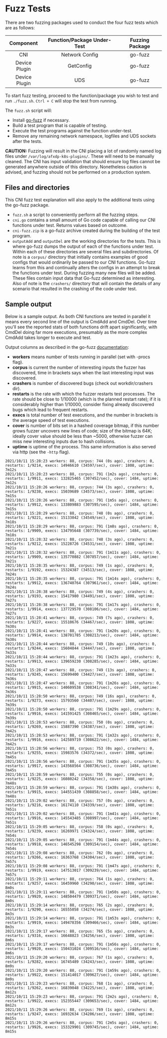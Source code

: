 # Fuzz Tests

There are two fuzzing packages used to conduct the four fuzz tests which are as follows:

| Component | Function/Package Under-Test | Fuzzing Package |
| :---: | :---: | :---: |
| CNI | Network Config | go-fuzz |
| Device Plugin | GetConfig | go-fuzz |
| Device Plugin | UDS | go-fuzz |

To start fuzz testing, proceed to the function/package you wish to test and  run `./fuzz.sh`. `Ctrl + C` will stop the test from running.



The `fuzz.sh` script will:

 - Install [go-fuzz](https://github.com/dvyukov/go-fuzz) if necessary.
 - Build a test program that is capable of testing.
 - Execute the test programs against the function under-test.
 - Remove any remaining network namespace, logfiles and UDS sockets after the tests.

**CAUTION:** Fuzzing will result in the CNI placing a lot of randomly named log files under `/var/log/afxdp-k8s-plugins/`. These will need to be manually cleaned. The CNI has input validation that should ensure log files cannot be generated anywhere outside of this directory. Nonetheless caution is advised, and fuzzing should not be performed on a production system.

## Files and directories

This CNI fuzz test explanation will also apply to the additional tests using the go-fuzz package.

- `fuzz.sh` a script to conveniently perform all the fuzzing steps.
- `cni.go` contains a small amount of Go code capable of calling our CNI functions under test. Returns values based on outcome.
- `cni-fuzz.zip` is a go-fuzz archive created during the building of the test program.
- `outputAdd` and `outputDel` are the working directories for the tests. This is where go-fuzz dumps the output of each of the functions under test. Within each of these directories are several files and subdirectories. Of note is a `corpus/` directory that initially contains examples of good configs that would ordinarily be passed to our CNI functions. Go-fuzz learns from this and continually alters the configs in an attempt to break the functions under test. During fuzzing many new files will be added. These files contain input data that Go-fuzz determined as interesting. Also of note is the `crashers/` directory that will contain the details of any scenario that resulted in the crashing of the code under test.

## Sample output
Below is a sample output. As both CNI functions are tested in parallel it means every second line of the output is CmdAdd and CmdDel. Over time you'll see the reported stats of both functions drift apart significantly, with CmdDel doing far more executions, presumably as the more complex CmdAdd takes longer to execute and test.

Output columns as described in the go-fuzz [documentation](https://github.com/dvyukov/go-fuzz#usage):
 
 - **workers** means number of tests running in parallel (set with -procs flag).
 - **corpus** is current the number of interesting inputs the fuzzer has discovered, time in brackets says when the last interesting input was discovered.
 - **crashers** is number of discovered bugs (check out workdir/crashers dir).
 - **restarts** is the rate with which the fuzzer restarts test processes. The rate should be close to 1/10000 (which is the planned restart rate); if it is considerably higher than 1/10000, consider fixing already discovered bugs which lead to frequent restarts.
 - **execs** is total number of test executions, and the number in brackets is the average speed of test executions.
 - **cover** is number of bits set in a hashed coverage bitmap, if this number grows fuzzer uncovers new lines of code; size of the bitmap is 64K; ideally cover value should be less than ~5000, otherwise fuzzer can miss new interesting inputs due to hash collisions.
 - **uptime** is uptime of the process. This same information is also served via http (see the `-http` flag).

```
2021/10/11 15:28:23 workers: 88, corpus: 744 (0s ago), crashers: 0, restarts: 1/9214, execs: 14946610 (34597/sec), cover: 1808, uptime: 7m12s
2021/10/11 15:28:23 workers: 88, corpus: 791 (1m2s ago), crashers: 0, restarts: 1/9911, execs: 132825465 (307452/sec), cover: 1484, uptime: 7m12s
2021/10/11 15:28:26 workers: 88, corpus: 744 (3s ago), crashers: 0, restarts: 1/9238, execs: 15039689 (34573/sec), cover: 1808, uptime: 7m15s
2021/10/11 15:28:26 workers: 88, corpus: 791 (1m5s ago), crashers: 0, restarts: 1/9912, execs: 133809883 (307595/sec), cover: 1484, uptime: 7m15s
2021/10/11 15:28:29 workers: 88, corpus: 748 (0s ago), crashers: 0, restarts: 1/9221, execs: 15133042 (34549/sec), cover: 1808, uptime: 7m18s
2021/10/11 15:28:29 workers: 88, corpus: 791 (1m8s ago), crashers: 0, restarts: 1/9909, execs: 134795648 (307739/sec), cover: 1484, uptime: 7m18s
2021/10/11 15:28:32 workers: 88, corpus: 748 (3s ago), crashers: 0, restarts: 1/9212, execs: 15228726 (34531/sec), cover: 1808, uptime: 7m21s
2021/10/11 15:28:32 workers: 88, corpus: 791 (1m11s ago), crashers: 0, restarts: 1/9909, execs: 135770882 (307857/sec), cover: 1484, uptime: 7m21s
2021/10/11 15:28:35 workers: 88, corpus: 749 (1s ago), crashers: 0, restarts: 1/9192, execs: 15324387 (34513/sec), cover: 1808, uptime: 7m24s
2021/10/11 15:28:35 workers: 88, corpus: 791 (1m14s ago), crashers: 0, restarts: 1/9912, execs: 136740764 (307961/sec), cover: 1484, uptime: 7m24s
2021/10/11 15:28:38 workers: 88, corpus: 749 (4s ago), crashers: 0, restarts: 1/9193, execs: 15417980 (34491/sec), cover: 1808, uptime: 7m27s
2021/10/11 15:28:38 workers: 88, corpus: 791 (1m17s ago), crashers: 0, restarts: 1/9914, execs: 137729570 (308106/sec), cover: 1484, uptime: 7m27s
2021/10/11 15:28:41 workers: 88, corpus: 749 (7s ago), crashers: 0, restarts: 1/9227, execs: 15510676 (34467/sec), cover: 1808, uptime: 7m30s
2021/10/11 15:28:41 workers: 88, corpus: 791 (1m20s ago), crashers: 0, restarts: 1/9914, execs: 138701785 (308213/sec), cover: 1484, uptime: 7m30s
2021/10/11 15:28:44 workers: 88, corpus: 749 (10s ago), crashers: 0, restarts: 1/9244, execs: 15604844 (34447/sec), cover: 1808, uptime: 7m33s
2021/10/11 15:28:44 workers: 88, corpus: 791 (1m23s ago), crashers: 0, restarts: 1/9913, execs: 139659230 (308285/sec), cover: 1484, uptime: 7m33s
2021/10/11 15:28:47 workers: 88, corpus: 749 (13s ago), crashers: 0, restarts: 1/9245, execs: 15699400 (34427/sec), cover: 1808, uptime: 7m36s
2021/10/11 15:28:47 workers: 88, corpus: 791 (1m26s ago), crashers: 0, restarts: 1/9915, execs: 140609538 (308341/sec), cover: 1484, uptime: 7m36s
2021/10/11 15:28:50 workers: 88, corpus: 749 (16s ago), crashers: 0, restarts: 1/9273, execs: 15793560 (34407/sec), cover: 1808, uptime: 7m39s
2021/10/11 15:28:50 workers: 88, corpus: 791 (1m29s ago), crashers: 0, restarts: 1/9916, execs: 141591425 (308465/sec), cover: 1484, uptime: 7m39s
2021/10/11 15:28:53 workers: 88, corpus: 750 (0s ago), crashers: 0, restarts: 1/9269, execs: 15887390 (34387/sec), cover: 1808, uptime: 7m42s
2021/10/11 15:28:53 workers: 88, corpus: 791 (1m32s ago), crashers: 0, restarts: 1/9916, execs: 142589719 (308622/sec), cover: 1484, uptime: 7m42s
2021/10/11 15:28:56 workers: 88, corpus: 753 (0s ago), crashers: 0, restarts: 1/9255, execs: 15983576 (34372/sec), cover: 1808, uptime: 7m45s
2021/10/11 15:28:56 workers: 88, corpus: 791 (1m35s ago), crashers: 0, restarts: 1/9917, execs: 143568564 (308736/sec), cover: 1484, uptime: 7m45s
2021/10/11 15:28:59 workers: 88, corpus: 755 (0s ago), crashers: 0, restarts: 1/9225, execs: 16080242 (34358/sec), cover: 1808, uptime: 7m48s
2021/10/11 15:28:59 workers: 88, corpus: 791 (1m38s ago), crashers: 0, restarts: 1/9915, execs: 144551439 (308858/sec), cover: 1484, uptime: 7m48s
2021/10/11 15:29:02 workers: 88, corpus: 757 (0s ago), crashers: 0, restarts: 1/9216, execs: 16174110 (34339/sec), cover: 1808, uptime: 7m51s
2021/10/11 15:29:02 workers: 88, corpus: 791 (1m41s ago), crashers: 0, restarts: 1/9916, execs: 145543485 (308997/sec), cover: 1484, uptime: 7m51s
2021/10/11 15:29:05 workers: 88, corpus: 758 (0s ago), crashers: 0, restarts: 1/9239, execs: 16269971 (34324/sec), cover: 1808, uptime: 7m54s
2021/10/11 15:29:05 workers: 88, corpus: 791 (1m44s ago), crashers: 0, restarts: 1/9918, execs: 146545298 (309154/sec), cover: 1484, uptime: 7m54s
2021/10/11 15:29:08 workers: 88, corpus: 762 (0s ago), crashers: 0, restarts: 1/9266, execs: 16363768 (34304/sec), cover: 1808, uptime: 7m57s
2021/10/11 15:29:08 workers: 88, corpus: 791 (1m47s ago), crashers: 0, restarts: 1/9919, execs: 147513017 (309239/sec), cover: 1484, uptime: 7m57s
2021/10/11 15:29:11 workers: 88, corpus: 764 (1s ago), crashers: 0, restarts: 1/9257, execs: 16459960 (34290/sec), cover: 1808, uptime: 8m0s
2021/10/11 15:29:11 workers: 88, corpus: 791 (1m50s ago), crashers: 0, restarts: 1/9920, execs: 148504479 (309371/sec), cover: 1484, uptime: 8m0s
2021/10/11 15:29:14 workers: 88, corpus: 765 (2s ago), crashers: 0, restarts: 1/9290, execs: 16555058 (34274/sec), cover: 1808, uptime: 8m3s
2021/10/11 15:29:14 workers: 88, corpus: 791 (1m53s ago), crashers: 0, restarts: 1/9919, execs: 149478356 (309466/sec), cover: 1484, uptime: 8m3s
2021/10/11 15:29:17 workers: 88, corpus: 765 (5s ago), crashers: 0, restarts: 1/9316, execs: 16648823 (34256/sec), cover: 1808, uptime: 8m6s
2021/10/11 15:29:17 workers: 88, corpus: 791 (1m56s ago), crashers: 0, restarts: 1/9920, execs: 150431024 (309516/sec), cover: 1484, uptime: 8m6s
2021/10/11 15:29:20 workers: 88, corpus: 767 (1s ago), crashers: 0, restarts: 1/9282, execs: 16745489 (34243/sec), cover: 1808, uptime: 8m9s
2021/10/11 15:29:20 workers: 88, corpus: 791 (1m59s ago), crashers: 0, restarts: 1/9922, execs: 151414017 (309627/sec), cover: 1484, uptime: 8m9s
2021/10/11 15:29:23 workers: 88, corpus: 768 (1s ago), crashers: 0, restarts: 1/9262, execs: 16839048 (34225/sec), cover: 1808, uptime: 8m12s
2021/10/11 15:29:23 workers: 88, corpus: 791 (2m2s ago), crashers: 0, restarts: 1/9922, execs: 152355447 (309653/sec), cover: 1484, uptime: 8m12s
2021/10/11 15:29:26 workers: 88, corpus: 769 (1s ago), crashers: 0, restarts: 1/9247, execs: 16932634 (34206/sec), cover: 1808, uptime: 8m15s
2021/10/11 15:29:26 workers: 88, corpus: 791 (2m5s ago), crashers: 0, restarts: 1/9926, execs: 153329901 (309745/sec), cover: 1484, uptime: 8m15s
```

